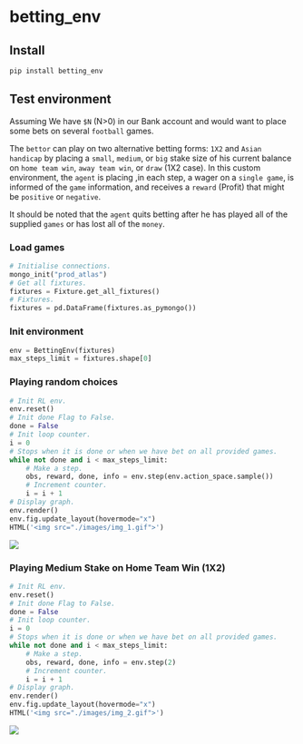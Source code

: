 betting_env
================

<!-- WARNING: THIS FILE WAS AUTOGENERATED! DO NOT EDIT! -->

## Install

``` sh
pip install betting_env
```

## Test environment

Assuming We have `$N` (N\>0) in our Bank account and would want to place
some bets on several `football` games.

The `bettor` can play on two alternative betting forms: `1X2` and
`Asian handicap` by placing a `small`, `medium`, or `big` stake size of
his current balance on `home team win`, `away team win`, or `draw` (1X2
case). In this custom environment, the `agent` is placing ,in each step,
a wager on a `single game`, is informed of the `game` information, and
receives a `reward` (Profit) that might be `positive` or `negative`.

It should be noted that the `agent` quits betting after he has played
all of the supplied `games` or has lost all of the `money`.

### Load games

``` python
# Initialise connections.
mongo_init("prod_atlas")
# Get all fixtures.
fixtures = Fixture.get_all_fixtures()
# Fixtures.
fixtures = pd.DataFrame(fixtures.as_pymongo())
```

### Init environment

``` python
env = BettingEnv(fixtures)
max_steps_limit = fixtures.shape[0]
```

### Playing random choices

``` python
# Init RL env.
env.reset()
# Init done Flag to False.
done = False
# Init loop counter.
i = 0
# Stops when it is done or when we have bet on all provided games.
while not done and i < max_steps_limit:
    # Make a step.
    obs, reward, done, info = env.step(env.action_space.sample())
    # Increment counter.
    i = i + 1
# Display graph.
env.render()
env.fig.update_layout(hovermode="x")
HTML('<img src="./images/img_1.gif">')
```

<img src="../images/img_1.gif">

### Playing Medium Stake on Home Team Win (1X2)

``` python
# Init RL env.
env.reset()
# Init done Flag to False.
done = False
# Init loop counter.
i = 0
# Stops when it is done or when we have bet on all provided games.
while not done and i < max_steps_limit:
    # Make a step.
    obs, reward, done, info = env.step(2)
    # Increment counter.
    i = i + 1
# Display graph.
env.render()
env.fig.update_layout(hovermode="x")
HTML('<img src="./images/img_2.gif">')
```

<img src="../images/img_2.gif">
